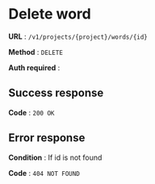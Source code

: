 # Delete word

**URL** : `/v1/projects/{project}/words/{id}`

**Method** : `DELETE`

**Auth required** :

## Success response

**Code** : `200 OK`

## Error response

**Condition** : If id is not found

**Code** : `404 NOT FOUND`
